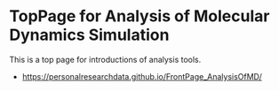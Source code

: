 # TopPage for Analysis of Molecular Dynamics Simulation
This is a top page for introductions of analysis tools.
+ https://personalresearchdata.github.io/FrontPage_AnalysisOfMD/
